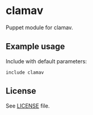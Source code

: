 # clamav

Puppet module for clamav.

## Example usage

Include with default parameters:
```
include clamav
```

## License

See [LICENSE](LICENSE) file.
